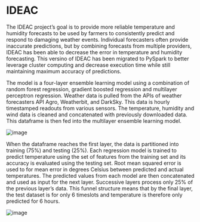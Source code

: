 # IDEAC

The IDEAC project’s goal is to provide more reliable temperature and humidity forecasts to be used by farmers to consistently predict and respond to damaging weather events. Individual forecasters often provide inaccurate predictions, but by combining forecasts from multiple providers, IDEAC has been able to decrease the error in temperature and humidity forecasting. This versino of IDEAC has been migrated to PySpark to better leverage cluster computing and decrease execution time while still maintaining maximum accuracy of predictions. 


The model is a four-layer ensemble learning model using a combination of random forest regression, gradient boosted regression and multilayer perceptron regression. Weather data is pulled from the APIs of weather forecasters API Agro, Weatherbit, and DarkSky. This data is hourly timestamped readouts from various sensors. The temperature, humidity and wind data is cleaned and concatenated with previously downloaded data. This dataframe is then fed into the multilayer ensemble learning model. 


![image](https://user-images.githubusercontent.com/49824508/112873549-a1cc6600-9076-11eb-883a-14486fc65eb8.png)


When the dataframe reaches the first layer, the data is partitioned into training (75%) and testing (25%). Each regression model is trained to predict temperature using the set of features from the training set and its accuracy is evaluated using the testing set. Root mean squared error is used to for mean error in degrees Celsius between predicted and actual temperatures. The predicted values from each model are then concatenated and used as input for the next layer. Successive layers process only 25% of the previous layer’s data. This funnel structure means that by the final layer, the test dataset is for only 6 timeslots and temperature is therefore only predicted for 6 hours. 



![image](https://user-images.githubusercontent.com/49824508/112873817-fc65c200-9076-11eb-9a87-6c3a640380fe.png)
